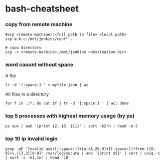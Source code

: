 # bash-cheatsheet

### copy from remote machine
```
#scp <remote-machine>:<full path to file> <local path>
scp a.b.c:/mnt/jenkins/conf* .

# copu directory
scp -r <remote-machine>:/mnt/jenkins <destination-dir>
```

### word caount without space
A file

`tr -d '[:space:] ' < myfile.json | wc`

All files in a directory

`for f in ./*; do cat $f | tr -d '[:space:] ' | wc; done`

### top 5 processes with highest memory usage (by ps)
```
ps aux | awk '{print $2, $5, $11}' | sort -k2rn | head -n 5
```

### top 10 ip invalid login
```
grep -oE "Invalid user[[:space:]]+[a-zA-Z0-9]+[[:space:]]+from ([0-9]+\.){3,3}[0-9]" /var/log/secure | awk '{print $5}' | sort | uniq -c | sort -s -k1,1nr | head -10
```

